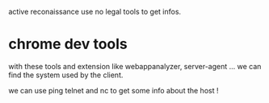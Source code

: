 active reconaissance use no legal tools to get infos. 

# chrome dev tools

with these tools and extension like webappanalyzer, server-agent ... we can find the system used by the client.

we can use ping telnet and nc to get some info about the host ! 